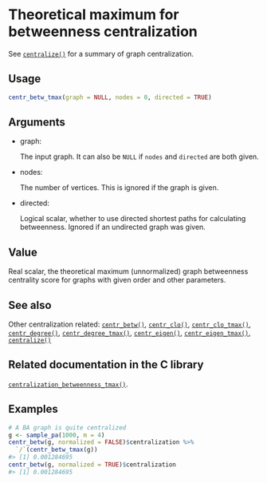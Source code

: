# Theoretical maximum for betweenness centralization

See [`centralize()`](https://r.igraph.org/reference/centralize.md) for a
summary of graph centralization.

## Usage

``` r
centr_betw_tmax(graph = NULL, nodes = 0, directed = TRUE)
```

## Arguments

- graph:

  The input graph. It can also be `NULL` if `nodes` and `directed` are
  both given.

- nodes:

  The number of vertices. This is ignored if the graph is given.

- directed:

  Logical scalar, whether to use directed shortest paths for calculating
  betweenness. Ignored if an undirected graph was given.

## Value

Real scalar, the theoretical maximum (unnormalized) graph betweenness
centrality score for graphs with given order and other parameters.

## See also

Other centralization related:
[`centr_betw()`](https://r.igraph.org/reference/centr_betw.md),
[`centr_clo()`](https://r.igraph.org/reference/centr_clo.md),
[`centr_clo_tmax()`](https://r.igraph.org/reference/centr_clo_tmax.md),
[`centr_degree()`](https://r.igraph.org/reference/centr_degree.md),
[`centr_degree_tmax()`](https://r.igraph.org/reference/centr_degree_tmax.md),
[`centr_eigen()`](https://r.igraph.org/reference/centr_eigen.md),
[`centr_eigen_tmax()`](https://r.igraph.org/reference/centr_eigen_tmax.md),
[`centralize()`](https://r.igraph.org/reference/centralize.md)

## Related documentation in the C library

[`centralization_betweenness_tmax()`](https://igraph.org/c/html/latest/igraph-Structural.html#igraph_centralization_betweenness_tmax).

## Examples

``` r
# A BA graph is quite centralized
g <- sample_pa(1000, m = 4)
centr_betw(g, normalized = FALSE)$centralization %>%
  `/`(centr_betw_tmax(g))
#> [1] 0.001284695
centr_betw(g, normalized = TRUE)$centralization
#> [1] 0.001284695
```
